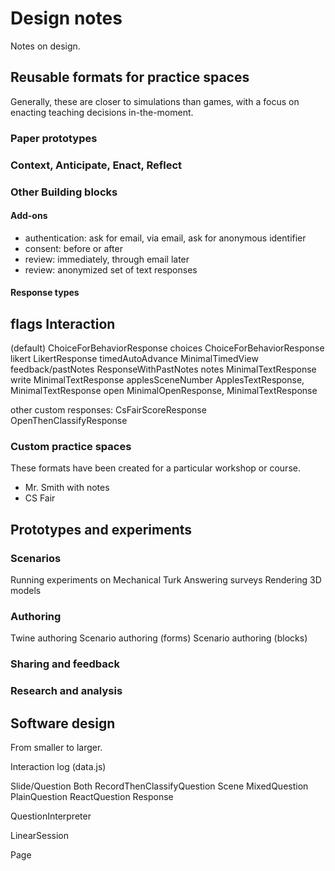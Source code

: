 # Design notes
Notes on design.


## Reusable formats for practice spaces
Generally, these are closer to simulations than games, with a focus on enacting teaching decisions in-the-moment.

### Paper prototypes


### Context, Anticipate, Enact, Reflect


### Other Building blocks
#### Add-ons
- authentication: ask for email, via email, ask for anonymous identifier
- consent: before or after
- review: immediately, through email later
- review: anonymized set of text responses

#### Response types
flags               Interaction
---------------------------------------------------------------
(default)           ChoiceForBehaviorResponse
choices             ChoiceForBehaviorResponse
likert              LikertResponse
timedAutoAdvance    MinimalTimedView
feedback/pastNotes  ResponseWithPastNotes
notes               MinimalTextResponse
write               MinimalTextResponse
applesSceneNumber   ApplesTextResponse, MinimalTextResponse
open                MinimalOpenResponse, MinimalTextResponse

other custom responses:
CsFairScoreResponse
OpenThenClassifyResponse

### Custom practice spaces
These formats have been created for a particular workshop or course.
- Mr. Smith with notes
- CS Fair



## Prototypes and experiments
### Scenarios
Running experiments on Mechanical Turk
Answering surveys
Rendering 3D models

### Authoring
Twine authoring
Scenario authoring (forms)
Scenario authoring (blocks)

### Sharing and feedback


### Research and analysis




## Software design
From smaller to larger.

Interaction log (data.js)

Slide/Question
  Both
    RecordThenClassifyQuestion
  Scene
    MixedQuestion
    PlainQuestion
    ReactQuestion
  Response

QuestionInterpreter

LinearSession

Page

